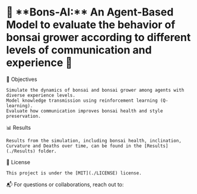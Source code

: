 <h1> 🌱 **Bons-AI:** An Agent-Based Model to evaluate the behavior of bonsai grower according to different levels of communication and experience 🌱 </h1>

🎯 Objectives

    Simulate the dynamics of bonsai and bonsai grower among agents with diverse experience levels.
    Model knowledge transmission using reinforcement learning (Q-learning).
    Evaluate how communication improves bonsai health and style preservation.

📊 Results

    Results from the simulation, including bonsai health, inclination, Curvature and Deaths over time, can be found in the [Results](./Results) folder.

📝 License

    This project is under the [MIT](./LICENSE) license.

📬 For questions or collaborations, reach out to:
